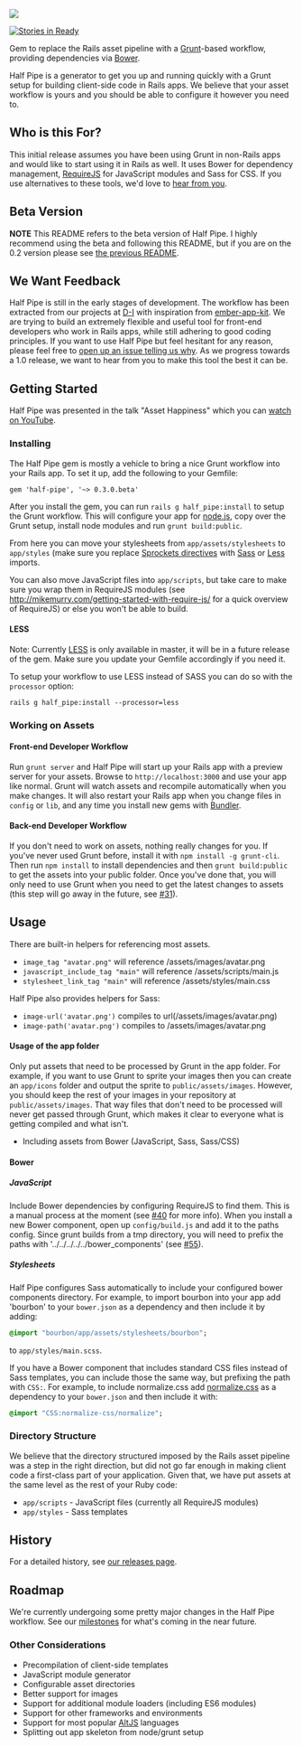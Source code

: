 ![](https://raw.github.com/d-i/halfpipe.io/master/media/logo.png)

[![Stories in Ready](https://badge.waffle.io/d-i/half-pipe.png?label=ready)](http://waffle.io/d-i/half-pipe)

Gem to replace the Rails asset pipeline with a [Grunt](http://gruntjs.com/)-based workflow, providing dependencies via [Bower](http://bower.io/).

Half Pipe is a generator to get you up and running quickly with a Grunt setup for building client-side code in Rails apps. We believe that your asset workflow is yours and you should be able to configure it however you need to.

## Who is this For?

This initial release assumes you have been using Grunt in non-Rails apps and would like to start using it in Rails as well. It uses Bower for dependency management, [RequireJS](http://www.requirejs.org/) for JavaScript modules and Sass for CSS. If you use alternatives to these tools, we'd love to [hear from you][issue].

## Beta Version

**NOTE** This README refers to the beta version of Half Pipe. I highly recommend using the beta and following this README, but if you are on the 0.2 version please see [the previous README](https://github.com/d-i/half-pipe/blob/4a68659f215f939f7da9d3e5e8756c7f31a86177/README.md).

## We Want Feedback

Half Pipe is still in the early stages of development. The workflow has been extracted from our projects at [D-I](http://d-i.co/) with inspiration from [ember-app-kit](https://github.com/stefanpenner/ember-app-kit). We are trying to build an extremely flexible and useful tool for front-end developers who work in Rails apps, while still adhering to good coding principles. If you want to use Half Pipe but feel hesitant for any reason, please feel free to [open up an issue telling us why][issue]. As we progress towards a 1.0 release, we want to hear from you to make this tool the best it can be.

## Getting Started

Half Pipe was presented in the talk "Asset Happiness" which you can [watch on YouTube](http://www.youtube.com/watch?v=2gaZsFkZ2BQ).

### Installing

The Half Pipe gem is mostly a vehicle to bring a nice Grunt workflow into your Rails app. To set it up, add the following to your Gemfile:

    gem 'half-pipe', '~> 0.3.0.beta'

After you install the gem, you can run `rails g half_pipe:install` to setup the Grunt workflow. This will configure your app for [node.js](http://nodejs.org/), copy over the Grunt setup, install node modules and run `grunt build:public`.

From here you can move your stylesheets from `app/assets/stylesheets` to `app/styles` (make sure you replace [Sprockets directives](https://github.com/sstephenson/sprockets#managing-and-bundling-dependencies) with [Sass](http://sass-lang.com/documentation/file.SASS_REFERENCE.html#import) or [Less](http://lesscss.org/#-importing) imports.

You can also move JavaScript files into `app/scripts`, but take care to make sure you wrap them in RequireJS modules (see http://mikemurry.com/getting-started-with-require-js/ for a quick overview of RequireJS) or else you won't be able to build.

#### LESS

Note: Currently [LESS](http://lesscss.org/) is only available in master, it will be in a future release of the gem. Make sure you update your Gemfile accordingly if you need it.

To setup your workflow to use LESS instead of SASS you can do so with the `processor` option:

    rails g half_pipe:install --processor=less

### Working on Assets

#### Front-end Developer Workflow

Run `grunt server` and Half Pipe will start up your Rails app with a preview server for your assets. Browse to `http://localhost:3000` and use your app like normal. Grunt will watch assets and recompile automatically when you make changes. It will also restart your Rails app when you change files in `config` or `lib`, and any time you install new gems with [Bundler](http://bundler.io/).

#### Back-end Developer Workflow

If you don't need to work on assets, nothing really changes for you. If you've never used Grunt before, install it with `npm install -g grunt-cli`. Then run `npm install` to install dependencies and then `grunt build:public` to get the assets into your public folder. Once you've done that, you will only need to use Grunt when you need to get the latest changes to assets (this step will go away in the future, see [#31][issue-31]).

## Usage

There are built-in helpers for referencing most assets.

- `image_tag "avatar.png"` will reference /assets/images/avatar.png
- `javascript_include_tag "main"` will reference /assets/scripts/main.js
- `stylesheet_link_tag "main"` will reference /assets/styles/main.css

Half Pipe also provides helpers for Sass:

- `image-url('avatar.png')` compiles to url(/assets/images/avatar.png)
- `image-path('avatar.png')` compiles to /assets/images/avatar.png

#### Usage of the app folder

Only put assets that need to be processed by Grunt in the app folder. For example, if you want to use Grunt to sprite your images then you can create an `app/icons` folder and output the sprite to `public/assets/images`. However, you should keep the rest of your images in your repository at `public/assets/images`. That way files that don't need to be processed will never get passed through Grunt, which makes it clear to everyone what is getting compiled and what isn't.

- Including assets from Bower (JavaScript, Sass, Sass/CSS)

#### Bower

##### JavaScript

Include Bower dependencies by configuring RequireJS to find them. This is a manual process at the moment (see [#40][issue-40] for more info). When you install a new Bower component, open up `config/build.js` and add it to the paths config. Since grunt builds from a tmp directory, you will need to prefix the paths with '../../../../../bower_components' (see [#55][issue-55]).

##### Stylesheets

Half Pipe configures Sass automatically to include your configured bower components directory. For example, to import bourbon into your app add 'bourbon' to your `bower.json` as a dependency and then include it by adding:

```sass
@import "bourbon/app/assets/stylesheets/bourbon";
```

to `app/styles/main.scss`.

If you have a Bower component that includes standard CSS files instead of Sass templates, you can include those the same way, but prefixing the path with `CSS:`. For example, to include normalize.css add [normalize.css](https://github.com/necolas/normalize.css/) as a dependency to your `bower.json` and then include it with:

```sass
@import "CSS:normalize-css/normalize";
```

### Directory Structure

We believe that the directory structured imposed by the Rails asset pipeline was a step in the right direction, but did not go far enough in making client code a first-class part of your application. Given that, we have put assets at the same level as the rest of your Ruby code:

- `app/scripts` - JavaScript files (currently all RequireJS modules)
- `app/styles` - Sass templates

## History

For a detailed history, see [our releases page][releases].

## Roadmap

We're currently undergoing some pretty major changes in the Half Pipe workflow. See our [milestones][] for what's coming in the near future.

### Other Considerations

- Precompilation of client-side templates
- JavaScript module generator
- Configurable asset directories
- Better support for images
- Support for additional module loaders (including ES6 modules)
- Support for other frameworks and environments
- Support for most popular [AltJS](http://www.altjs.com) languages
- Splitting out app skeleton from node/grunt setup

[milestones]: http://github.com/d-i/half-pipe/issues/milestones
[issue]: http://github.com/d-i/half-pipe/issues/new
[releases]: http://github.com/d-i/half-pipe/releases
[issue-31]: http://github.com/d-i/half-pipe/issues/31
[issue-40]: http://github.com/d-i/half-pipe/issues/40
[issue-55]: http://github.com/d-i/half-pipe/issues/55
